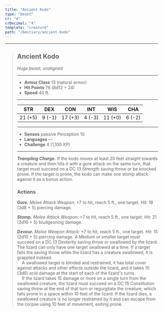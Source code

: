 ```yaml
---
title: "Ancient Kodo"
type: "beast"
cr: "4"
crDecimal: "4"
template: "creature"
path: "/bestiary/ancient-kodo"
---
```


___
>
> ## Ancient Kodo
>*Huge beast, unaligned*
> ___
>
> - **Armor Class** 13 (natural armor)
> - **Hit Points** 76 (8d12 + 24)
> - **Speed** 40 ft.
>___
>
>|STR|DEX|CON|INT|WIS|CHA|
>|:---:|:---:|:---:|:---:|:---:|:---:|
>|21 (+5)|9 (-1)|17 (+3)|4 (-3)|11 (+0)|6 (-2)|
>___
>
> - **Senses** passive Perception 10
> - **Languages** —
> - **Challenge** 4 (1,100 XP)
> ___
>
> ***Trampling Charge.*** If the kodo moves at least 20 feet straight towards a creature and then hits it with a gore attack on the same turn, that target must succeed on a DC 13 Strength saving throw or be knocked prone. If the target is prone, the kodo can make one stomp attack against it as a bonus action.
>
> ### Actions
> ***Gore.*** *Melee Attack Weapon:* +7 to hit, reach 5 ft., one target. *Hit:* 18 (3d8 + 5) piercing damage.
>
> ***Stomp.*** *Melee Attack Weapon:* +7 to hit, reach 5 ft., one target. *Hit:* 21 (3d10 + 5) bludgeoning damage.
>
> ***Devour.*** *Melee Weapon Attack:* +7 to hit, reach 5 ft., one target. *Hit:* 15 (2d10 + 5) piercing damage. A Medium or smaller target must succeed on a DC 13 Dexterity saving throw or swallowed by the lizard. The lizard can only have one target swallowed at a time. If a target fails the saving throw while the lizard has a creature swallowed, it is grappled instead.
> <br>&nbsp;&nbsp;&nbsp; A swallowed target is blinded and restrained, it has total cover against attacks and other effects outside the lizard, and it takes 10 (3d6) acid damage at the start of each of the lizard's turns.
> <br>&nbsp;&nbsp;&nbsp; If the lizard takes 15 damage or more on a single turn from the swallowed creature, the lizard must succeed on a DC 15 Constitution saving throw at the end of that turn or regurgitate the creature, which falls prone in a space within 10 feet of the lizard. If the lizard dies, a swallowed creature is no longer restrained by it and can escape from the corpse using 10 feet of movement, exiting prone.
